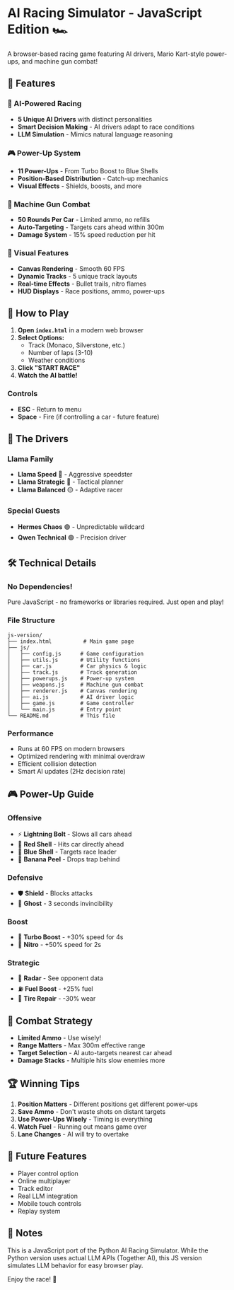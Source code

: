 # AI Racing Simulator - JavaScript Edition 🏎️

A browser-based racing game featuring AI drivers, Mario Kart-style power-ups, and machine gun combat!

## 🚀 Features

### 🤖 AI-Powered Racing
- **5 Unique AI Drivers** with distinct personalities
- **Smart Decision Making** - AI drivers adapt to race conditions
- **LLM Simulation** - Mimics natural language reasoning

### 🎮 Power-Up System
- **11 Power-Ups** - From Turbo Boost to Blue Shells
- **Position-Based Distribution** - Catch-up mechanics
- **Visual Effects** - Shields, boosts, and more

### 🔫 Machine Gun Combat
- **50 Rounds Per Car** - Limited ammo, no refills
- **Auto-Targeting** - Targets cars ahead within 300m
- **Damage System** - 15% speed reduction per hit

### 🎨 Visual Features
- **Canvas Rendering** - Smooth 60 FPS
- **Dynamic Tracks** - 5 unique track layouts
- **Real-time Effects** - Bullet trails, nitro flames
- **HUD Displays** - Race positions, ammo, power-ups

## 🎯 How to Play

1. **Open `index.html`** in a modern web browser
2. **Select Options:**
   - Track (Monaco, Silverstone, etc.)
   - Number of laps (3-10)
   - Weather conditions
3. **Click "START RACE"**
4. **Watch the AI battle!**

### Controls
- **ESC** - Return to menu
- **Space** - Fire (if controlling a car - future feature)

## 🏁 The Drivers

### Llama Family
- **Llama Speed** 🔴 - Aggressive speedster
- **Llama Strategic** 🔵 - Tactical planner  
- **Llama Balanced** 🟡 - Adaptive racer

### Special Guests
- **Hermes Chaos** 🟣 - Unpredictable wildcard
- **Qwen Technical** 🟢 - Precision driver

## 🛠️ Technical Details

### No Dependencies!
Pure JavaScript - no frameworks or libraries required. Just open and play!

### File Structure
```
js-version/
├── index.html          # Main game page
├── js/
│   ├── config.js      # Game configuration
│   ├── utils.js       # Utility functions
│   ├── car.js         # Car physics & logic
│   ├── track.js       # Track generation
│   ├── powerups.js    # Power-up system
│   ├── weapons.js     # Machine gun combat
│   ├── renderer.js    # Canvas rendering
│   ├── ai.js          # AI driver logic
│   ├── game.js        # Game controller
│   └── main.js        # Entry point
└── README.md          # This file
```

### Performance
- Runs at 60 FPS on modern browsers
- Optimized rendering with minimal overdraw
- Efficient collision detection
- Smart AI updates (2Hz decision rate)

## 🎮 Power-Up Guide

### Offensive 
- ⚡ **Lightning Bolt** - Slows all cars ahead
- 🔴 **Red Shell** - Hits car directly ahead
- 🔵 **Blue Shell** - Targets race leader
- 🍌 **Banana Peel** - Drops trap behind

### Defensive
- 🛡️ **Shield** - Blocks attacks
- 👻 **Ghost** - 3 seconds invincibility

### Boost
- 🚀 **Turbo Boost** - +30% speed for 4s
- 💨 **Nitro** - +50% speed for 2s

### Strategic
- 📡 **Radar** - See opponent data
- ⛽ **Fuel Boost** - +25% fuel
- 🔧 **Tire Repair** - -30% wear

## 🔫 Combat Strategy

- **Limited Ammo** - Use wisely!
- **Range Matters** - Max 300m effective range
- **Target Selection** - AI auto-targets nearest car ahead
- **Damage Stacks** - Multiple hits slow enemies more

## 🏆 Winning Tips

1. **Position Matters** - Different positions get different power-ups
2. **Save Ammo** - Don't waste shots on distant targets
3. **Use Power-Ups Wisely** - Timing is everything
4. **Watch Fuel** - Running out means game over
5. **Lane Changes** - AI will try to overtake

## 🚀 Future Features

- Player control option
- Online multiplayer
- Track editor
- Real LLM integration
- Mobile touch controls
- Replay system

## 📝 Notes

This is a JavaScript port of the Python AI Racing Simulator. While the Python version uses actual LLM APIs (Together AI), this JS version simulates LLM behavior for easy browser play.

Enjoy the race! 🏁